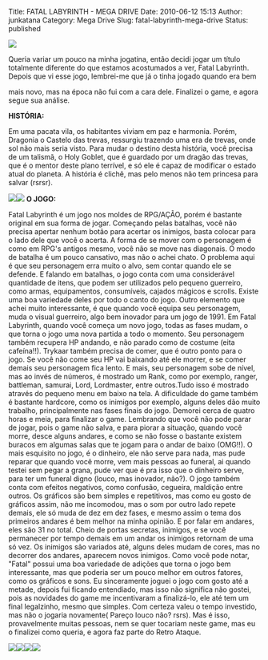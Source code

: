 Title: FATAL LABYRINTH - MEGA DRIVE
Date: 2010-06-12 15:13
Author: junkatana
Category: Mega Drive
Slug: fatal-labyrinth-mega-drive
Status: published


[![](http://img31.imageshack.us/img31/1381/fatallabyrinth.jpg)](http://img31.imageshack.us/img31/1381/fatallabyrinth.jpg)<span
style="font-weight:bold;">
<!-- PELICAN_BEGIN_SUMMARY -->
Queria variar um pouco na minha jogatina, então decidi
jogar um título totalmente diferente do que estamos acostumados a ver,
Fatal Labyrinth.
Depois que vi esse jogo, lembrei-me que já o tinha jogado quando era bem
<!-- PELICAN_END_SUMMARY -->
mais novo, mas na época não fui com a cara dele. Finalizei o game, e
agora segue sua análise.

<span style="font-weight:bold;">HISTÓRIA:</span>

Em uma pacata vila, os habitantes viviam em paz e harmonia. Porém,
Dragonia o Castelo das trevas, ressurgiu trazendo uma era de trevas,
onde sol não mais seria visto. Para mudar o destino desta história, você
precisa de um talismã, o Holy Goblet, que é guardado por um dragão das
trevas, que é o mentor deste plano terrível, e só ele é capaz de
modificar o estado atual do planeta. A história é clichê, mas pelo menos
não tem princesa para salvar (rsrsr).

</span>[![](http://img532.imageshack.us/img532/7385/fatallabyrinth1copy.png)](http://img532.imageshack.us/img532/7385/fatallabyrinth1copy.png)[![](http://img31.imageshack.us/img31/8364/fatallabyrinthwcopy.png)](http://img31.imageshack.us/img31/8364/fatallabyrinthwcopy.png)
<span>
<span style="font-weight:bold;">O JOGO:</span>

</span><span>Fatal Labyrinth é um jogo nos moldes de RPG/AÇÃO, porém é
bastante original em sua forma de jogar. Começando pelas batalhas, você
não precisa apertar nenhum botão para acertar os inimigos, basta colocar
para o lado dele que você o acerta. A forma de se mover com o personagem
é como em RPG's antigos mesmo, você</span> não se move nas diagonais. O
modo de batalha é um pouco cansativo, mas não o achei chato. O problema
aqui é que seu personagem erra muito o alvo, sem contar quando ele se
defende. E falando em batalhas, o jogo conta com uma considerável
quantidade de itens, que podem ser utilizados pelo pequeno guerreiro,
como armas, equipamentos, consumíveis, cajados mágicos e scrolls. Existe
uma boa variedade deles por todo o canto do jogo. Outro elemento que
achei muito interessante, é que quando você equipa seu personagem, muda
o visual guerreiro, algo bem inovador para um jogo de 1991. Em Fatal
Labyrinth, quando você começa um novo jogo, todas as fases mudam, o que
torna o jogo uma nova partida a todo o momento. Seu personagem também
recupera HP andando, e não parado como de costume (eita cafeína!!).
Trykaar também precisa de comer, que é outro ponto para o jogo. Se você
não come seu HP vai baixando até ele morrer, e se comer demais seu
personagem fica lento. E mais, seu personagem sobe de nível, mas ao
invés de números, é mostrado um Rank, como por exemplo, ranger,
battleman, samurai, Lord, Lordmaster, entre outros.Tudo isso é mostrado
através do pequeno menu em baixo na tela. A dificuldade do game também é
bastante hardcore, como os inimigos por exemplo, alguns deles dão muito
trabalho, principalmente nas fases finais do jogo. Demorei cerca de
quatro horas e meia, para finalizar o game. Lembrando que você não pode
parar de jogar, pois o game não salva, e para piorar a situação, quando
você morre, desce alguns andares, e como se não fosse o bastante existem
buracos em algumas salas que te jogam para o andar de baixo (OMG!!). O
mais esquisito no jogo, é o dinheiro, ele não serve para nada, mas pude
reparar que quando você morre, vem mais pessoas ao funeral, ai quando
testei sem pegar a grana, pude ver que é pra isso que o dinheiro serve,
para ter um funeral digno (louco, mas inovador, não?). O jogo também
conta com efeitos negativos, como confusão, cegueira, maldição entre
outros. Os gráficos são bem simples e repetitivos, mas como eu gosto de
gráficos assim, não me incomodou, mas o som por outro lado repete
demais, ele só muda de dez em dez fases, e mesmo assim o tema dos
primeiros andares é bem melhor na minha opinião. E por falar em andares,
eles são 31 no total. Cheio de portas secretas, inimigos, e se você
permanecer por tempo demais em um andar os inimigos retornam de uma só
vez. Os inimigos são variados até, alguns deles mudam de cores, mas no
decorrer dos andares, aparecem novos inimigos. Como você pode notar,
"Fatal" possui uma boa variedade de adições que torna o jogo bem
interessante, mas que poderia ser um pouco melhor em outros fatores,
como os gráficos e sons. Eu sinceramente joguei o jogo com gosto até a
metade, depois fui ficando entendiado, mas isso não significa não
gostei, pois as novidades do game me incentivaram a finalizá-lo, ele até
tem um final legalzinho, mesmo que simples. Com certeza valeu o tempo
investido, mas não o jogaria novamente( Pareço louco não? rsrs). Mas é
isso, provavelmente muitas pessoas, nem se quer tocariam neste game, mas
eu o finalizei como queria, e agora faz parte do Retro Ataque.

[![](http://img99.imageshack.us/img99/5341/fatallabyrinthw013copy.png)](http://img99.imageshack.us/img99/5341/fatallabyrinthw013copy.png)[![](http://img194.imageshack.us/img194/7841/fatallabyrinthw028copy.png)](http://img194.imageshack.us/img194/7841/fatallabyrinthw028copy.png)[![](http://img704.imageshack.us/img704/9769/fatallabyrinthw032copy.png)](http://img704.imageshack.us/img704/9769/fatallabyrinthw032copy.png)[![](http://img715.imageshack.us/img715/5273/fatallabyrinthw033copy.png)](http://img715.imageshack.us/img715/5273/fatallabyrinthw033copy.png)
